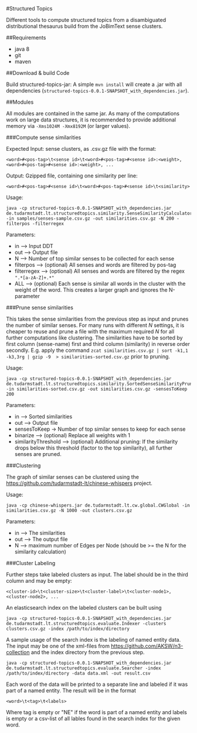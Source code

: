 #Structured Topics

Different tools to compute structured topics from a disambiguated distributional thesaurus build from the JoBimText sense clusters.

##Requirements

 - java 8
 - git
 - maven
 
##Download & build Code


Build structured-topics-jar:
A simple `mvn install` will create a .jar with all dependencies (`structured-topics-0.0.1-SNAPSHOT_with_dependencies.jar`).

##Modules

All modules are contained in the same jar. As many of the computations work on large data structures, it is recommended to provide additional memory via `-Xms1024M -Xmx8192M` (or larger values).

###Compute sense similarities

Expected Input: sense clusters, as .csv.gz file with the format:

```
<word>#<pos-tag>\t<sense id>\t<word>#<pos-tag>#<sense id>:<weight>, <word>#<pos-tag>#<sense id>:<weight>, ...
```

Output: Gzipped file, containing one similarity per line:

```
<word>#<pos-tag>#<sense id>\t<word>#<pos-tag>#<sense id>\t<similarity>
```

Usage:

```
java -cp structured-topics-0.0.1-SNAPSHOT_with_dependencies.jar de.tudarmstadt.lt.structuredtopics.similarity.SenseSimilarityCalculator -in samples/senses-sample.csv.gz -out similarities.csv.gz -N 200 -filterpos -filterregex
```

Parameters:

 - in --> Input DDT
 - out --> Output file
 - N --> Number of top similar senses to be collected for each sense
 - filterpos --> (optional) All senses and words are filtered by pos-tag
 - filterregex --> (optional) All senses and words are filtered by the regex `".*[a-zA-Z]+.*"`
 - ALL --> (optional) Each sense is similar all words in the cluster with the weight of the word. This creates a larger graph and ignores the N-parameter
 
###Prune sense similarities

This takes the sense similarities from the previous step as input and prunes the number of similar senses.
For many runs with different _N_ settings, it is cheaper to reuse and prune a file with the maximum required _N_ for all further computations like clustering.
The similarities have to be sorted by first column (sense-name) first and third column (similarity) in reverse order secondly.
E.g. apply the command `zcat similarities.csv.gz | sort -k1,1 -k3,3rg | gzip -9  > similarities-sorted.csv.gz` prior to pruning.

Usage:

```
java -cp structured-topics-0.0.1-SNAPSHOT_with_dependencies.jar de.tudarmstadt.lt.structuredtopics.similarity.SortedSenseSimilarityPruner -in similarities-sorted.csv.gz -out similarities.csv.gz -sensesToKeep 200
```

Parameters:

 - in --> Sorted similarities
 - out --> Output file
 - sensesToKeep -> Number of top similar senses to keep for each sense
 - binarize --> (optional) Replace all weights with 1
 - similarityThreshold --> (optional) Additional pruning: If the similarity drops below this threshold (factor to the top similarity), all further senses are pruned.
 
###Clustering
 
The graph of similar senses can be clustered using the <https://github.com/tudarmstadt-lt/chinese-whispers> project.
 
Usage:

```
java -cp chinese-whispers.jar de.tudarmstadt.lt.cw.global.CWGlobal -in similarities.csv.gz -N 1000 -out clusters.csv.gz
```

Parameters:

 - in --> The similarities
 - out --> The output file
 - N --> maximum number of Edges per Node (should be >= the N for the similarity calculation)
 
###Cluster Labeling
 
Further steps take labeled clusters as input. The label should be in the third column and may be empty:

```
<cluster-id>\t<cluster-size>\t<cluster-label>\t<cluster-node1>, <cluster-node2>, ... 
```

An elasticsearch index on the labeled clusters can be built using

```
java -cp structured-topics-0.0.1-SNAPSHOT_with_dependencies.jar de.tudarmstadt.lt.structuredtopics.evaluate.Indexer -clusters clusters.csv.gz -index /path/to/index/directory
```

A sample usage of the search index is the labeling of named entity data. The input may be one of the xml-files from <https://github.com/AKSW/n3-collection> and the index directory from the previous step.

```
java -cp structured-topics-0.0.1-SNAPSHOT_with_dependencies.jar de.tudarmstadt.lt.structuredtopics.evaluate.Searcher -index /path/to/index/directory -data data.xml -out result.csv
```

Each word of the data will be printed to a separate line and labeled if it was part of a named entity.
The result will be in the format

```
<word>\t<tag>\ŧ<labels>
```
Where tag is empty or "NE" if the word is part of a named entity and labels is empty or a csv-list of all lables found in the search index for the given word.